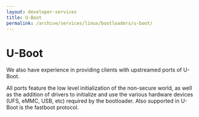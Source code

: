 ```yaml
---
layout: developer-services
title: U-Boot
permalink: /archive/services/linux/bootloaders/u-boot/
---
```

# U-Boot
	
We also have experience in providing clients with upstreamed ports of U-Boot.
 
All ports feature the low level initialization of the non-secure world, as well as the addition of drivers to initialize and use the various hardware devices (UFS, eMMC, USB, etc) required by the bootloader.  Also supported in U-Boot is the fastboot protocol.
